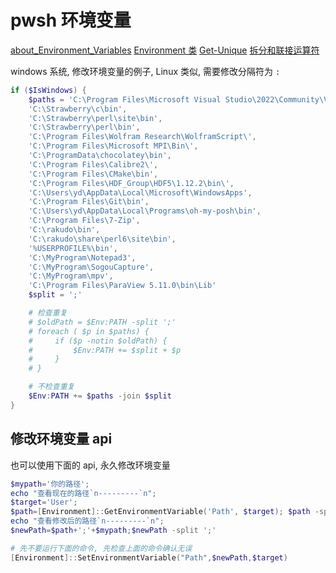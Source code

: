 # pwsh 环境变量

[about_Environment_Variables](https://learn.microsoft.com/zh-cn/powershell/module/microsoft.powershell.core/about/about_environment_variables)
[Environment 类](https://learn.microsoft.com/zh-cn/dotnet/api/system.environment)
[Get-Unique](https://learn.microsoft.com/en-us/powershell/module/Microsoft.PowerShell.Utility/Get-Unique?view=powershell-7.3&viewFallbackFrom=powershell-7)
[拆分和联接运算符](https://learn.microsoft.com/zh-cn/powershell/module/microsoft.powershell.core/about/about_operators?view=powershell-7.3#split-and-join-operators)

windows 系统, 修改环境变量的例子, Linux 类似, 需要修改分隔符为 `:`

```powershell
if ($IsWindows) {
    $paths = 'C:\Program Files\Microsoft Visual Studio\2022\Community\VC\Tools\MSVC\14.32.31326\bin\Hostx64\x64',
    'C:\Strawberry\c\bin',
    'C:\Strawberry\perl\site\bin',
    'C:\Strawberry\perl\bin',
    'C:\Program Files\Wolfram Research\WolframScript\',
    'C:\Program Files\Microsoft MPI\Bin\',
    'C:\ProgramData\chocolatey\bin',
    'C:\Program Files\Calibre2\',
    'C:\Program Files\CMake\bin',
    'C:\Program Files\HDF_Group\HDF5\1.12.2\bin\',
    'C:\Users\yd\AppData\Local\Microsoft\WindowsApps',
    'C:\Program Files\Git\bin',
    'C:\Users\yd\AppData\Local\Programs\oh-my-posh\bin',
    'C:\Program Files\7-Zip',
    'C:\rakudo\bin',
    'C:\rakudo\share\perl6\site\bin',
    '%USERPROFILE%\bin',
    'C:\MyProgram\Notepad3',
    'C:\MyProgram\SogouCapture',
    'C:\MyProgram\mpv',
    'C:\Program Files\ParaView 5.11.0\bin\Lib'
    $split = ';'

    # 检查重复
    # $oldPath = $Env:PATH -split ';'
    # foreach ( $p in $paths) {
    #     if ($p -notin $oldPath) {
    #         $Env:PATH += $split + $p
    #     }
    # }

    # 不检查重复
    $Env:PATH += $paths -join $split
}
```

## 修改环境变量 api

也可以使用下面的 api, 永久修改环境变量

```powershell
$mypath='你的路径';
echo "查看现在的路径`n---------`n";
$target='User';
$path=[Environment]::GetEnvironmentVariable('Path', $target); $path -split ';'
echo "查看修改后的路径`n---------`n";
$newPath=$path+';'+$mypath;$newPath -split ';'

# 先不要运行下面的命令, 先检查上面的命令确认无误
[Environment]::SetEnvironmentVariable("Path",$newPath,$target)
```
